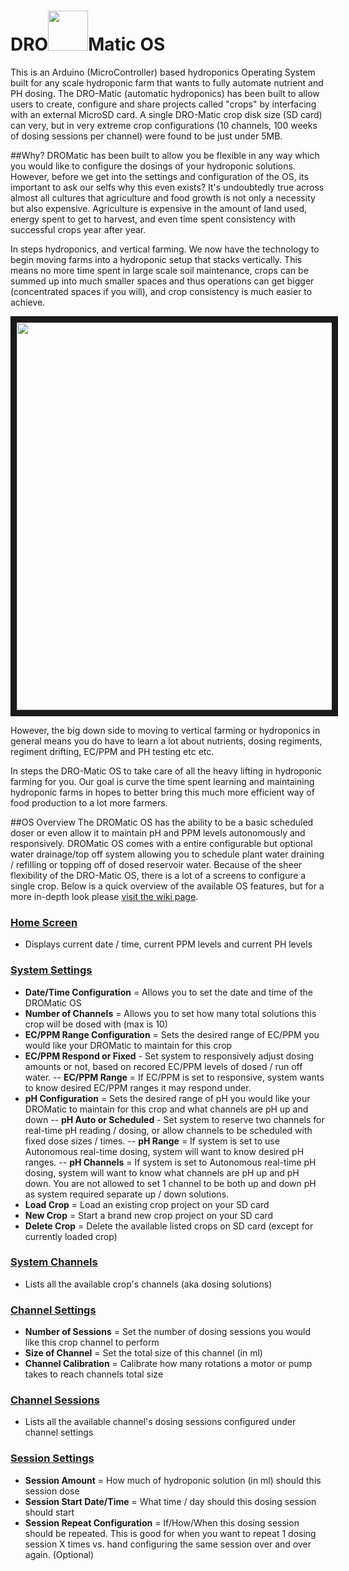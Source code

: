 # DRO<img src="https://raw.githubusercontent.com/devinrayolsen/DRO-Matic/master/Docs/images/hydro-hyphen.png" width="64">Matic OS

This is an Arduino (MicroController) based hydroponics Operating System built for any scale hydroponic farm that wants to fully automate nutrient and PH dosing. 
The DRO-Matic (automatic hydroponics) has been built to allow users to create, configure and share projects called "crops" by interfacing with an external MicroSD card. 
A single DRO-Matic crop disk size (SD card) can very, but in very extreme crop configurations (10 channels, 100 weeks of dosing sessions per channel) were found to be just under 5MB.

##Why?
DROMatic has been built to allow you be flexible in any way which you would like to configure the dosings of your hydroponic solutions. 
However, before we get into the settings and configuration of the OS, its important to ask our selfs why this even exists? 
It's undoubtedly true across almost all cultures that agriculture and food growth is not only a necessity but also expensive. 
Agriculture is expensive in the amount of land used, energy spent to get to harvest, and even time spent consistency with successful crops year after year.

In steps hydroponics, and vertical farming. We now have the technology to begin moving farms into a hydroponic setup that stacks vertically. 
This means no more time spent in large scale soil maintenance, crops can be summed up into much smaller spaces and thus operations can get bigger (concentrated spaces if you will), and crop consistency is much easier to achieve.

<a href="http://www.youtube.com/watch?feature=player_embedded&v=BwgXb9h-Qgs
" target="_blank"><img src="http://img.youtube.com/vi/BwgXb9h-Qgs/0.jpg" 
alt="" width="900" height="620" border="10" /></a>

However, the big down side to moving to vertical farming or hydroponics in general means you do have to learn a lot about nutrients, dosing regiments, regiment drifting, EC/PPM and PH testing etc etc.

In steps the DRO-Matic OS to take care of all the heavy lifting in hydroponic farming for you. Our goal is curve the time spent learning and maintaining hydroponic farms in hopes to better bring this much more efficient way of food production to a lot more farmers.

##OS Overview
The DROMatic OS has the ability to be a basic scheduled doser or even allow it to maintain pH and PPM levels autonomously and responsively. DROMatic OS comes with a entire configurable but optional water drainage/top off system allowing you to schedule plant water draining / refilling or topping off of dosed reservoir water.
Because of the sheer flexibility of the DRO-Matic OS, there is a lot of a screens to configure a single crop. Below is a quick overview of the available OS features, but for a more in-depth look please <a href="https://github.com/devinrayolsen/DRO-Matic/wiki/1)-Getting-Started">visit the wiki page</a>.

### <a href="https://github.com/devinrayolsen/DROmatic/wiki/1)-Getting-Started">Home Screen</a>
- Displays current date / time, current PPM levels and current PH levels

### <a href="https://github.com/devinrayolsen/DROmatic/wiki/2)-System-Settings">System Settings</a>
- **Date/Time Configuration** = Allows you to set the date and time of the DROMatic OS
- **Number of Channels** = Allows you to set how many total solutions this crop will be dosed with (max is 10)
- **EC/PPM Range Configuration** = Sets the desired range of EC/PPM you would like your DROMatic to maintain for this crop
- **EC/PPM Respond or Fixed** - Set system to responsively adjust dosing amounts or not, based on recored EC/PPM levels of dosed / run off water. 
-- **EC/PPM Range** = If EC/PPM is set to responsive, system wants to know desired EC/PPM ranges it may respond under.
- **pH Configuration** = Sets the desired range of pH you would like your DROMatic to maintain for this crop and what channels are pH up and down
-- **pH Auto or Scheduled** - Set system to reserve two channels for real-time pH reading / dosing, or allow channels to be scheduled with fixed dose sizes / times. 
-- **pH Range** = If system is set to use Autonomous real-time dosing, system will want to know desired pH ranges. 
-- **pH Channels** = If system is set to Autonomous real-time pH dosing, system will want to know what channels are pH up and pH down. You are not allowed to set 1 channel to be both up and down pH as system required separate up / down solutions.
- **Load Crop** = Load an existing crop project on your SD card
- **New Crop** = Start a brand new crop project on your SD card
- **Delete Crop** = Delete the available listed crops on SD card (except for currently loaded crop)

### <a href="https://github.com/devinrayolsen/DROmatic/wiki/3)-System-Channels">System Channels</a>
- Lists all the available crop's channels (aka dosing solutions)

### <a href="https://github.com/devinrayolsen/DROmatic/wiki/4)-Channel-Settings">Channel Settings</a>
- **Number of Sessions** = Set the number of dosing sessions you would like this crop channel to perform
- **Size of Channel** = Set the total size of this channel (in ml)
- **Channel Calibration** = Calibrate how many rotations a motor or pump takes to reach channels total size

### <a href="https://github.com/devinrayolsen/DROmatic/wiki/5)-Channel-Sessions">Channel Sessions</a>
- Lists all the available channel's dosing sessions configured under channel settings

### <a href="https://github.com/devinrayolsen/DROmatic/wiki/6)-Sessions">Session Settings</a>
- **Session Amount** = How much of hydroponic solution (in ml) should this session dose
- **Session Start Date/Time** = What time / day should this dosing session should start
- **Session Repeat Configuration** = If/How/When this dosing session should be repeated. This is good for when you want to repeat 1 dosing session X times vs. hand configuring the same session over and over again. (Optional)

